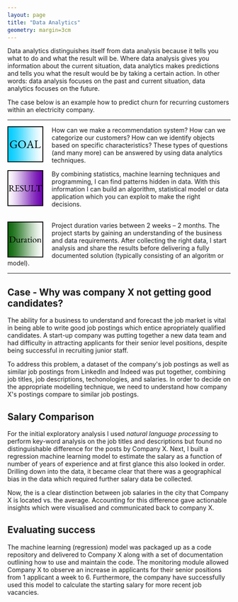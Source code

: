 ```yaml
---
layout: page
title: "Data Analytics"
geometry: margin=3cm
---
```


Data analytics distinguishes itself from data analysis because it tells you what to do and what the result will be. Where data analysis gives you information about the current situation, data analytics makes predictions and tells you what the result would be by taking a certain action. In other words: data analysis focuses on the past and current situation, data analytics focuses on the future.

The case below is an example how to predict churn for recurring customers within an electricity company.

---

<img src="/images/goal.png" align="left" width="100px"/> 
How can we make a recommendation system? How can we categorize our customers? How can we identify objects based on specific characteristics? These types of questions (and many more) can be answered by using data analytics techniques.
<br clear="left"/>

<img src="/images/result.png" align="left" width="100px"/> By combining statistics, machine learning techniques and programming, I can find patterns hidden in data. With this information I can build an algorithm, statistical model or data application which you can exploit to make the right decisions. 
<br>
<br clear="left"/>

<img src="/images/duration.png" align="left" width="100px"/>  Project duration varies between 2 weeks – 2 months. The project starts by gaining an understanding  of the business and data requirements. After collecting the right data, I start analysis and share the results  before delivering a fully documented solution (typically consisting of an algoritm or model).

---

## Case - Why was company X not getting good candidates?
The ability for a business to understand and forecast the job market is vital in being able to write good job postings which entice apropriately qualified candidates. A start-up company was putting together a new data team and had difficulty in attracting applicants for their senior level positions, despite being successful in recruiting junior staff.

To address this problem, a dataset of the company's job postings as well as similar job postings from LinkedIn and Indeed was put together, combining job titles, job descriptions, techonologies, and salaries. In order to decide on the appropriate modelling technique, we need to understand how company X's postings compare to similar job postings.

## Salary Comparison
For the initial exploratory analysis I used _natural language processing_ to perform key-word analysis on the job titles and descriptions but found no distinguishable difference for the posts by Company X. Next, I built a regression machine learning model to estimate the salary as a function of number of years of experience and at first glance this also looked in order. Drilling down into the data, it became clear that there was a geographical bias in the data which required further salary data be collected.

Now, the is a clear distinction between job salaries in the city that Company X is located vs. the average. Accounting for this difference gave actionable insights which were visualised and communicated back to company X.

## Evaluating success
The machine learning (regression) model was packaged up as a code repository and delivered to Company X along with a set of documentation outlining how to use and maintain the code. The monitoring module allowed Company X to observe an increase in applicants for their senior positions from 1 applicant a week to 6. Furthermore, the company have successfully used this model to calculate the starting salary for more recent job vacancies.

